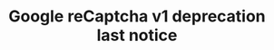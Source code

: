---
title: "Google reCaptcha v1 deprecation last notice"
categories: ["Web"]

link:
    url: "https://developers.google.com/recaptcha/docs/faq"
    dead: false

tweet: "Google reCaptcha v1 will be disabled by the end of March 2018."
---